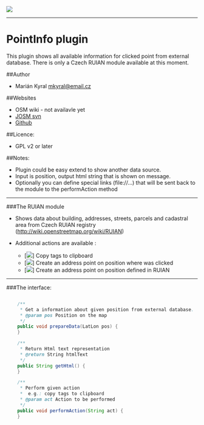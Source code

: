 ![](http://www.kyralovi.cz/tmp/josm/pointInfo_v1.png)

---

# PointInfo plugin

This plugin shows all available information for clicked point from external database.
There is only a Czech RUIAN module available at this moment.

##Author

 * Marián Kyral <mkyral@email.cz>

##Websites

 * OSM wiki - not availavle yet
 * [JOSM svn](https://trac.openstreetmap.org/browser/subversion/applications/editors/josm/plugins/pointInfo)
 * [Github](https://github.com/mkyral/josm-pointInfo)

##Licence:

 * GPL v2 or later


##Notes:

- Plugin could be easy extend to show another data source.
- Input is position, output html string that is shown on message.
- Optionally you can define special links (file://...) that will be sent back to the module to the performAction method

---
###The RUIAN module

 * Shows data about building, addresses, streets,  parcels and cadastral area from Czech RUIAN registry (http://wiki.openstreetmap.org/wiki/RUIAN)

 * Additional actions are available :
    * [![](https://raw.githubusercontent.com/mkyral/josm-pointInfo/master/images/dialogs/copy-tags.png)] Copy tags to clipboard
    * [![](https://raw.githubusercontent.com/mkyral/josm-pointInfo/master/images/dialogs/create-addr.png)] Create an address point on position where was clicked
    * [![](https://raw.githubusercontent.com/mkyral/josm-pointInfo/master/images/dialogs/create-addr-ruian.png)] Create an address point on position defined in RUIAN

---
###The interface:

```java

    /**
     * Get a information about given position from external database.
     * @param pos Position on the map
     */
    public void prepareData(LatLon pos) {
    }

    /**
     * Return Html text representation
     * @return String htmlText
     */
    public String getHtml() {
    }

    /**
     * Perform given action
     *  e.g.: copy tags to clipboard
     * @param act Action to be performed
     */
    public void performAction(String act) {
    }

```

